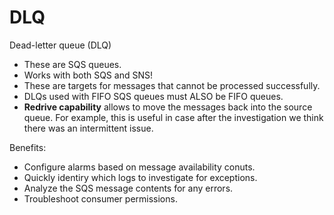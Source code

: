 # DLQ

Dead-letter queue (DLQ)

* These are SQS queues.
* Works with both SQS and SNS!
* These are targets for messages that cannot be processed successfully.
* DLQs used with FIFO SQS queues must ALSO be FIFO queues.
* **Redrive capability** allows to move the messages back into the source queue.  For example, this is useful in case after the investigation we think there was an intermittent issue.

Benefits:&#x20;

* Configure alarms based on message availability conuts.
* Quickly identiry which logs to investigate for exceptions.&#x20;
* Analyze the SQS message contents for any errors.&#x20;
* Troubleshoot consumer permissions.&#x20;



